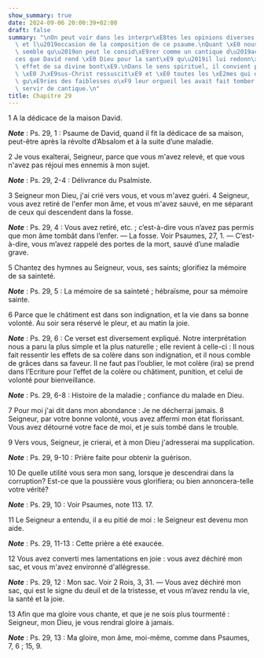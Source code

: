 ```yaml
---
show_summary: true
date: 2024-09-06 20:00:39+02:00
draft: false
summary: "\nOn peut voir dans les interpr\xE8tes les opinions diverses sur le motif\
  \ et l\u2019occasion de la composition de ce psaume.\nQuant \xE0 nous ; il nous\
  \ semble qu\u2019on peut le consid\xE9rer comme un cantique d\u2019actions de gr\xE2\
  ces que David rend \xE0 Dieu pour la sant\xE9 qu\u2019il lui redonn\xE9e par un\
  \ effet de sa divine bont\xE9.\nDans le sens spirituel, il convient parfaitement\
  \ \xE0 J\xE9sus-Christ ressuscit\xE9 et \xE0 toutes les \xE2mes qui ont \xE9t\xE9\
  \ gu\xE9ries des faiblesses o\xF9 leur orgueil les avait fait tomber.\nPsaume pour\
  \ servir de cantique.\n"
title: Chapitre 29
---
```





1 A la dédicace de la maison David.

***Note*** :  Ps. 29, 1 : Psaume de David, quand il fit la dédicace de sa maison, peut-être après la révolte d’Absalom et à la suite d’une maladie.


2 Je vous exalterai, Seigneur, parce que vous m'avez relevé, et que vous n'avez pas réjoui mes ennemis à mon sujet.

***Note*** :  Ps. 29, 2-4 : Délivrance du Psalmiste.

3 Seigneur mon Dieu, j'ai crié vers vous, et vous m'avez guéri. 4 Seigneur, vous avez retiré de l'enfer mon âme, et vous m'avez sauvé, en me séparant de ceux qui descendent dans la fosse.

***Note*** :  Ps. 29, 4 : Vous avez retiré, etc. ; c’est-à-dire vous n’avez pas permis que mon âme tombât dans l’enfer. ― La fosse. Voir Psaumes, 27, 1. ― C’est-à-dire, vous m’avez rappelé des portes de la mort, sauvé d’une maladie grave.


5 Chantez des hymnes au Seigneur, vous, ses saints; glorifiez la mémoire de sa sainteté.

***Note*** :  Ps. 29, 5 : La mémoire de sa sainteté ; hébraïsme, pour sa mémoire sainte.

6 Parce que le châtiment est dans son indignation, et la vie dans sa bonne volonté. Au soir sera réservé le pleur, et au matin la joie.

***Note*** :  Ps. 29, 6 : Ce verset est diversement expliqué. Notre interprétation nous a paru la plus simple et la plus naturelle ; elle revient à celle-ci : Il nous fait ressentir les effets de sa colère dans son indignation, et il nous comble de grâces dans sa faveur. Il ne faut pas l’oublier, le mot colère (ira) se prend dans l’Ecriture pour l’effet de la colère ou châtiment, punition, et celui de volonté pour bienveillance.

***Note*** :  Ps. 29, 6-8 : Histoire de la maladie ; confiance du malade en Dieu.


7 Pour moi j'ai dit dans mon abondance : Je ne décherrai jamais. 8 Seigneur, par votre bonne volonté, vous avez affermi mon état florissant. Vous avez détourné votre face de moi, et je suis tombé dans le trouble.


9 Vers vous, Seigneur, je crierai, et à mon Dieu j'adresserai ma supplication.

***Note*** :  Ps. 29, 9-10 : Prière faite pour obtenir la guérison.

10 De quelle utilité vous sera mon sang, lorsque je descendrai dans la corruption? Est-ce que la poussière vous glorifiera; ou bien annoncera-telle votre vérité?

***Note*** :  Ps. 29, 10 : Voir Psaumes, note 113. 17.

11 Le Seigneur a entendu, il a eu pitié de moi : le Seigneur est devenu mon aide.

***Note*** :  Ps. 29, 11-13 : Cette prière a été exaucée.


12 Vous avez converti mes lamentations en joie : vous avez déchiré mon sac, et vous m'avez environné d'allégresse.

***Note*** :  Ps. 29, 12 : Mon sac. Voir 2 Rois, 3, 31. ― Vous avez déchiré mon sac, qui est le signe du deuil et de la tristesse, et vous m’avez rendu la vie, la santé et la joie.

13 Afin que ma gloire vous chante, et que je ne sois plus tourmenté : Seigneur, mon Dieu, je vous rendrai gloire à jamais.

***Note*** :  Ps. 29, 13 : Ma gloire, mon âme, moi-même, comme dans Psaumes, 7, 6 ; 15, 9.


